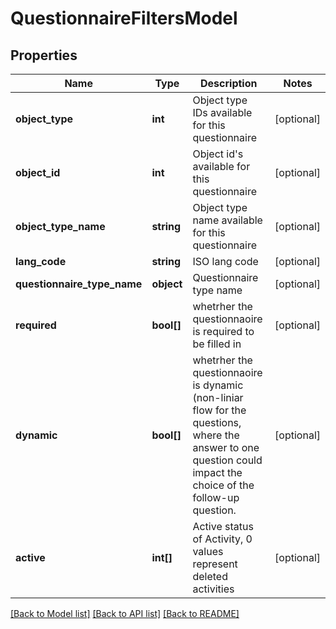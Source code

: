 # QuestionnaireFiltersModel

## Properties
Name | Type | Description | Notes
------------ | ------------- | ------------- | -------------
**object_type** | **int** | Object type IDs available for this questionnaire | [optional] 
**object_id** | **int** | Object id&#39;s available for this questionnaire | [optional] 
**object_type_name** | **string** | Object type name available for this questionnaire | [optional] 
**lang_code** | **string** | ISO lang code | [optional] 
**questionnaire_type_name** | **object** | Questionnaire type name | [optional] 
**required** | **bool[]** | whetrher the questionnaoire is required to be filled in | [optional] 
**dynamic** | **bool[]** | whetrher the questionnaoire is dynamic (non-liniar flow for the questions, where the answer to one question could impact the choice of the follow-up question. | [optional] 
**active** | **int[]** | Active status of Activity, 0 values represent deleted activities | [optional] 

[[Back to Model list]](../README.md#documentation-for-models) [[Back to API list]](../README.md#documentation-for-api-endpoints) [[Back to README]](../README.md)


